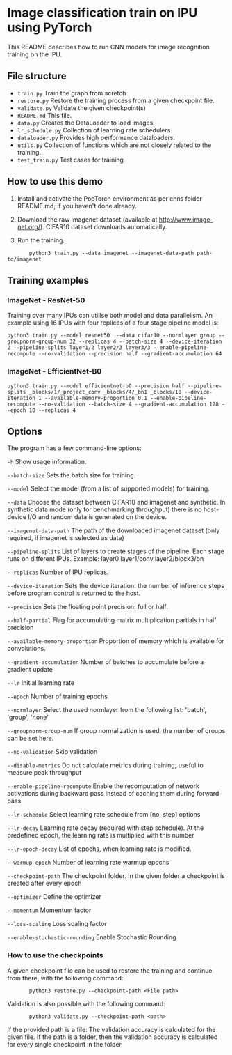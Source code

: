 # Image classification train on IPU using PyTorch

This README describes how to run CNN models for image recognition training on the IPU.


## File structure

* `train.py` Train the graph from scretch
* `restore.py` Restore the training process from a given checkpoint file. 
* `validate.py` Validate the given checkpoint(s)
* `README.md` This file.
* `data.py` Creates the DataLoader to load images.
* `lr_schedule.py` Collection of learning rate schedulers.
* `dataloader.py` Provides high performance dataloaders.
* `utils.py` Collection of functions which are not closely related to the training.
* `test_train.py` Test cases for training

## How to use this demo

1) Install and activate the PopTorch environment as per cnns folder README.md, if you haven't done already. 
   
2) Download the raw imagenet dataset (available at http://www.image-net.org/). CIFAR10 dataset downloads automatically.

3) Run the training.
```
       python3 train.py --data imagenet --imagenet-data-path path-to/imagenet
```


## Training examples
### ImageNet - ResNet-50

Training over many IPUs can utilise both model and data parallelism. An example using 16 IPUs with four replicas of a
four stage pipeline model is:
```
python3 train.py --model resnet50  --data cifar10 --normlayer group --groupnorm-group-num 32 --replicas 4 --batch-size 4 --device-iteration 2 --pipeline-splits layer1/2 layer2/3 layer3/3 --enable-pipeline-recompute --no-validation --precision half --gradient-accumulation 64
```

### ImageNet - EfficientNet-B0
```
python3 train.py --model efficientnet-b0 --precision half --pipeline-splits _blocks/1/_project_conv _blocks/4/_bn1 _blocks/10 --device-iteration 1 --available-memory-proportion 0.1 --enable-pipeline-recompute --no-validation --batch-size 4 --gradient-accumulation 128 --epoch 10 --replicas 4 
```


## Options
The program has a few command-line options:

`-h`                            Show usage information.

`--batch-size`                  Sets the batch size for training.

`--model`                       Select the model (from a list of supported models) for training.

`--data`                        Choose the dataset between CIFAR10 and imagenet and synthetic. In synthetic data mode (only for benchmarking throughput) there is no host-device I/O and random data is generated on the device.

`--imagenet-data-path`          The path of the downloaded imagenet dataset (only required, if imagenet is selected as data)

`--pipeline-splits`             List of layers to create stages of the pipeline. Each stage runs on different IPUs. Example: layer0 layer1/conv layer2/block3/bn

`--replicas`                    Number of IPU replicas.

`--device-iteration`            Sets the device iteration: the number of inference steps before program control is returned to the host.

`--precision`                   Sets the floating point precision: full or half.

`--half-partial`                Flag for accumulating matrix multiplication partials in half precision

`--available-memory-proportion` Proportion of memory which is available for convolutions.

`--gradient-accumulation`       Number of batches to accumulate before a gradient update

`--lr`                          Initial learning rate 

`--epoch`                       Number of training epochs

`--normlayer`                   Select the used normlayer from the following list: 'batch', 'group', 'none'

`--groupnorm-group-num`         If group normalization is used, the number of groups can be set here.

`--no-validation`               Skip validation

`--disable-metrics`             Do not calculate metrics during training, useful to measure peak throughput

`--enable-pipeline-recompute`   Enable the recomputation of network activations during backward pass instead of caching them during forward pass

`--lr-schedule`                 Select learning rate schedule from [no, step] options

`--lr-decay`                    Learning rate decay (required with step schedule). At the predefined epoch, the learning rate is multiplied with this number

`--lr-epoch-decay`              List of epochs, when learning rate is modified.

`--warmup-epoch`                Number of learning rate warmup epochs

`--checkpoint-path`             The checkpoint folder. In the given folder a checkpoint is created after every epoch

`--optimizer`                   Define the optimizer

`--momentum`                    Momentum factor

`--loss-scaling`                Loss scaling factor

`--enable-stochastic-rounding`  Enable Stochastic Rounding

### How to use the checkpoints
A given checkpoint file can be used to restore the training and continue from there, with the following command:
```
       python3 restore.py --checkpoint-path <File path>
```

Validation is also possible with the following command:
```
       python3 validate.py --checkpoint-path <path>
```
If the provided path is a file: The validation accuracy is calculated for the given file.
If the path is a folder, then the validation accuracy is calculated for every single checkpoint in the folder.
